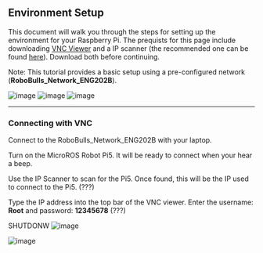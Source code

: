 ## Environment Setup
This document will walk you through the steps for setting up the environment for your Raspberry Pi. The prequists for this page include downloading [VNC Viewer](https://www.realvnc.com/en/connect/download/viewer/raspberrypi/?lai_sr=0-4&lai_sl=l)
and a IP scanner (the recommended one can be found [here](https://angryip.org/)). Download both before continuing. 

Note: This tutorial provides a basic setup using a pre-configured network (<b>RoboBulls_Network_ENG202B</b>). 

![image](https://github.com/ChristianaMH/REU24/assets/106120377/c681e7ef-26ce-4000-9a08-7e488fb51556)
![image](https://github.com/ChristianaMH/REU24/assets/106120377/7f77e693-d843-4540-bce9-be24e82bd638)
![image](https://github.com/ChristianaMH/REU24/assets/106120377/6a17e6b0-9d23-4c1f-bb54-69baa3b4cf9b)

---
### Connecting with VNC
Connect to the RoboBulls_Network_ENG202B with your laptop.

Turn on the MicroROS Robot Pi5. It will be ready to connect when your hear a beep.

Use the IP Scanner to scan for the Pi5. Once found, this will be the IP used to connect to the Pi5. (???)

Type the IP address into the top bar of the VNC viewer. Enter the username: <b>Root</b> and password: <b>12345678</b> (???)

SHUTDONW
![image](https://github.com/ChristianaMH/REU24/assets/106120377/bc4f0ddb-9d82-4484-b5fc-649887c6e183)

![image](https://github.com/ChristianaMH/REU24/assets/106120377/8ae41852-bf31-4661-98a9-52a057b3334a)



